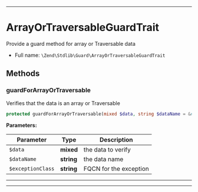 ***

# ArrayOrTraversableGuardTrait

Provide a guard method for array or Traversable data

* Full name: `\Zend\Stdlib\Guard\ArrayOrTraversableGuardTrait`

## Methods

### guardForArrayOrTraversable

Verifies that the data is an array or Traversable

```php
protected guardForArrayOrTraversable(mixed $data, string $dataName = &#039;Argument&#039;, string $exceptionClass = &#039;Zend\Stdlib\Exception\InvalidArgumentException&#039;): mixed
```

**Parameters:**

| Parameter | Type | Description |
|-----------|------|-------------|
| `$data` | **mixed** | the data to verify |
| `$dataName` | **string** | the data name |
| `$exceptionClass` | **string** | FQCN for the exception |

***

***


